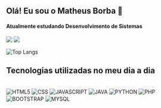 ## Olá! Eu sou o Matheus Borba 🤙

#### Atualmente estudando Desenvolvimento de Sistemas
[![](https://img.shields.io/badge/LinkedIn-0077B5?style=for-the-badge&logo=linkedin&logoColor=white)](https://www.linkedin.com/in/matheus-leandro-de-borba-8152a7279/)
[![](https://img.shields.io/badge/Instagram-E4405F?style=for-the-badge&logo=instagram&logoColor=white)](https://www.instagram.com/_mborba/)


![Top Langs](https://github-readme-stats.vercel.app/api/top-langs/?username=mtsborba&hide=javascript,html)

## Tecnologias utilizadas no meu dia a dia

<div style="display: inline_block"><br/>
    <img align="center" alt="HTML5"src="https://img.shields.io/badge/HTML5-E34F26?style=for-the-badge&logo=html5&logoColor=white"/>
    <img align="center" alt="CSS"src="https://img.shields.io/badge/CSS3-1572B6?style=for-the-badge&logo=css3&logoColor=white"/>
    <img align="center" alt="JAVASCRIPT"src="https://img.shields.io/badge/JavaScript-323330?style=for-the-badge&logo=javascript&logoColor=F7DF1E"/>
    <img align="center" alt="JAVA"src="https://img.shields.io/badge/Java-ED8B00?style=for-the-badge&logo=openjdk&logoColor=white"/>
    <img align="center" alt="PYTHON"src="https://img.shields.io/badge/Python-14354C?style=for-the-badge&logo=python&logoColor=white"/>
    <img align="center" alt="PHP"src="https://img.shields.io/badge/PHP-777BB4?style=for-the-badge&logo=php&logoColor=white"/>
    <img align="center" alt="BOOTSTRAP"src="https://img.shields.io/badge/Bootstrap-563D7C?style=for-the-badge&logo=bootstrap&logoColor=white"/>
    <img align="center" alt="MYSQL"src="https://img.shields.io/badge/MySQL-00000F?style=for-the-badge&logo=mysql&logoColor=white"/>
</div>

